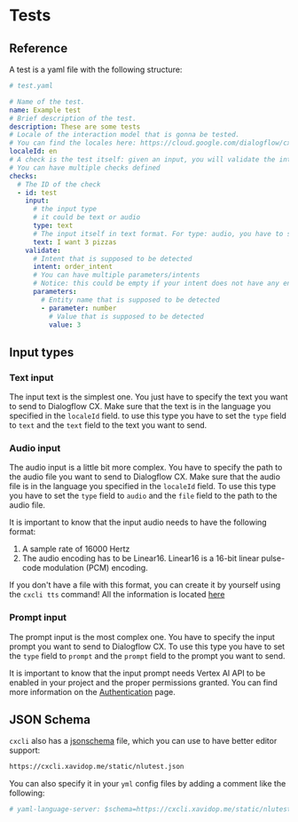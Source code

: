 # Tests

## Reference

A test is a yaml file with the following structure:

```yaml
# test.yaml

# Name of the test.
name: Example test
# Brief description of the test.
description: These are some tests
# Locale of the interaction model that is gonna be tested.
# You can find the locales here: https://cloud.google.com/dialogflow/cx/docs/reference/language
localeId: en
# A check is the test itself: given an input, you will validate the intents and the parameters/entities detected by Dialogflow CX
# You can have multiple checks defined
checks:
  # The ID of the check
  - id: test
    input:
      # the input type
      # it could be text or audio
      type: text
      # The input itself in text format. For type: audio, you have to specify the audio file.
      text: I want 3 pizzas
    validate:
      # Intent that is supposed to be detected
      intent: order_intent
      # You can have multiple parameters/intents
      # Notice: this could be empty if your intent does not have any entities/parameters.
      parameters:
        # Entity name that is supposed to be detected
        - parameter: number
          # Value that is supposed to be detected
          value: 3
```

## Input types

### Text input

The input text is the simplest one. You just have to specify the text you want to send to Dialogflow CX. Make sure that the text is in the language you specified in the `localeId` field. to use this type you have to set the `type` field to `text` and the `text` field to the text you want to send.

### Audio input

The audio input is a little bit more complex. You have to specify the path to the audio file you want to send to Dialogflow CX. Make sure that the audio file is in the language you specified in the `localeId` field. To use this type you have to set the `type` field to `audio` and the `file` field to the path to the audio file.

It is important to know that the input audio needs to have the following format:

1. A sample rate of 16000 Hertz
2. The audio encoding has to be Linear16. Linear16 is a 16-bit linear pulse-code modulation (PCM) encoding.

If you don't have a file with this format, you can create it by yourself using the `cxcli tts` command! All the information is located [here](/tts)

### Prompt input

The prompt input is the most complex one. You have to specify the input prompt you want to send to Dialogflow CX. To use this type you have to set the `type` field to `prompt` and the `prompt` field to the prompt you want to send.

It is important to know that the input prompt needs Vertex AI API to be enabled in your project and the proper permissions granted.  You can find more information on the [Authentication](/overview/authentication) page.

## JSON Schema

`cxcli` also has a [jsonschema](http://json-schema.org/draft/2020-12/json-schema-validation.html) file, which you can use to have better
editor support:

```sh
https://cxcli.xavidop.me/static/nlutest.json
```

You can also specify it in your `yml` config files by adding a
comment like the following:
```yaml
# yaml-language-server: $schema=https://cxcli.xavidop.me/static/nlutest.json
```
